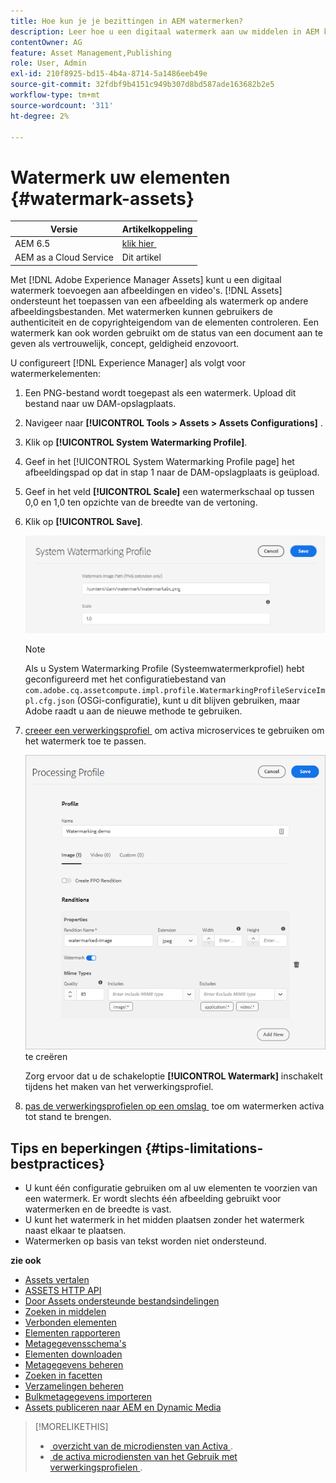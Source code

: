 ```yaml
---
title: Hoe kun je je bezittingen in AEM watermerken?
description: Leer hoe u een digitaal watermerk aan uw middelen in AEM kunt toevoegen. Met watermerken kunnen gebruikers de authenticiteit en de copyrighteigendom van de elementen controleren.
contentOwner: AG
feature: Asset Management,Publishing
role: User, Admin
exl-id: 210f8925-bd15-4b4a-8714-5a1486eeb49e
source-git-commit: 32fdbf9b4151c949b307d8bd587ade163682b2e5
workflow-type: tm+mt
source-wordcount: '311'
ht-degree: 2%

---
```


# Watermerk uw elementen {#watermark-assets}

| Versie | Artikelkoppeling |
| -------- | ---------------------------- |
| AEM 6.5 | [&#x200B; klik hier &#x200B;](https://experienceleague.adobe.com/docs/experience-manager-65/assets/administer/watermarking.html?lang=nl-NL) |
| AEM as a Cloud Service | Dit artikel |

Met [!DNL Adobe Experience Manager Assets] kunt u een digitaal watermerk toevoegen aan afbeeldingen en video&#39;s. [!DNL Assets] ondersteunt het toepassen van een afbeelding als watermerk op andere afbeeldingsbestanden. Met watermerken kunnen gebruikers de authenticiteit en de copyrighteigendom van de elementen controleren. Een watermerk kan ook worden gebruikt om de status van een document aan te geven als vertrouwelijk, concept, geldigheid enzovoort.

U configureert [!DNL Experience Manager] als volgt voor watermerkelementen:

1. Een PNG-bestand wordt toegepast als een watermerk. Upload dit bestand naar uw DAM-opslagplaats.

1. Navigeer naar **[!UICONTROL Tools > Assets > Assets Configurations]** .

1. Klik op **[!UICONTROL System Watermarking Profile]**.

1. Geef in het [!UICONTROL System Watermarking Profile page] het afbeeldingspad op dat in stap 1 naar de DAM-opslagplaats is geüpload.

1. Geef in het veld **[!UICONTROL Scale]** een watermerkschaal op tussen 0,0 en 1,0 ten opzichte van de breedte van de vertoning.

1. Klik op **[!UICONTROL Save]**.

   ![&#x200B; Detector van de Duplicatie van Activa &#x200B;](assets/system-watermarking-profile.png)

   >[!NOTE]
   >
   >Als u System Watermarking Profile (Systeemwatermerkprofiel) hebt geconfigureerd met het configuratiebestand van `com.adobe.cq.assetcompute.impl.profile.WatermarkingProfileServiceImpl.cfg.json` (OSGi-configuratie), kunt u dit blijven gebruiken, maar Adobe raadt u aan de nieuwe methode te gebruiken.


1. [&#x200B; creeer een verwerkingsprofiel &#x200B;](/help/assets/asset-microservices-configure-and-use.md#create-custom-profile) om activa microservices te gebruiken om het watermerk toe te passen.

   ![&#x200B; de verwerkingsprofiel van activa om watermerk &#x200B;](assets/watermark-processing-profile.png) te creëren

   Zorg ervoor dat u de schakeloptie **[!UICONTROL Watermark]** inschakelt tijdens het maken van het verwerkingsprofiel.

1. [&#x200B; pas de verwerkingsprofielen op een omslag &#x200B;](/help/assets/asset-microservices-configure-and-use.md#use-profiles) toe om watermerken activa tot stand te brengen.

## Tips en beperkingen {#tips-limitations-bestpractices}

* U kunt één configuratie gebruiken om al uw elementen te voorzien van een watermerk. Er wordt slechts één afbeelding gebruikt voor watermerken en de breedte is vast.
* U kunt het watermerk in het midden plaatsen zonder het watermerk naast elkaar te plaatsen.
* Watermerken op basis van tekst worden niet ondersteund.

**zie ook**

* [Assets vertalen](translate-assets.md)
* [ASSETS HTTP API](mac-api-assets.md)
* [Door Assets ondersteunde bestandsindelingen](file-format-support.md)
* [Zoeken in middelen](search-assets.md)
* [Verbonden elementen](use-assets-across-connected-assets-instances.md)
* [Elementen rapporteren](asset-reports.md)
* [Metagegevensschema&#39;s](metadata-schemas.md)
* [Elementen downloaden](download-assets-from-aem.md)
* [Metagegevens beheren](manage-metadata.md)
* [Zoeken in facetten](search-facets.md)
* [Verzamelingen beheren](manage-collections.md)
* [Bulkmetagegevens importeren](metadata-import-export.md)
* [Assets publiceren naar AEM en Dynamic Media](/help/assets/publish-assets-to-aem-and-dm.md)

>[!MORELIKETHIS]
>
>* [&#x200B; overzicht van de microdiensten van Activa &#x200B;](/help/assets/asset-microservices-overview.md).
>* [&#x200B; de activa microdiensten van het Gebruik met verwerkingsprofielen &#x200B;](/help/assets/asset-microservices-configure-and-use.md).
